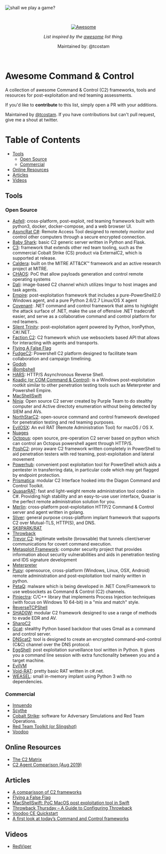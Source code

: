 ![shall we play a game?](https://github.com/tcostam/awesome-command-control/blob/master/images.jpeg?raw=true)

<br/>
<div align="center">

[![Awesome](https://awesome.re/badge.svg)](https://awesome.re)

_List inspired by the [awesome](https://github.com/sindresorhus/awesome) list thing._

Maintained by: @tcostam
</div>
<br/>

# Awesome Command & Control

A collection of awesome Command &amp; Control (C2) frameworks, tools and resources for post-exploitation and red teaming assessments.

If you'd like to __contribute__ to this list, simply open a PR with your additions.

Maintained by [@tcostam](https://twitter.com/tcostam). If you have contributions but can't pull request, give me a shout at twitter.

Table of Contents
=================

   * [Tools](#tools)
      * [Open Source](#open-source)
      * [Commercial](#commercial)
   * [Online Resources](#online-resources)
   * [Articles](#articles)
   * [Videos](#videos)


## Tools

### Open Source

* [Apfell](https://github.com/its-a-feature/Apfell): cross-platform, post-exploit, red teaming framework built with python3, docker, docker-compose, and a web browser UI.
* [AsyncRat C#](https://github.com/NYAN-x-CAT/AsyncRAT-C-Sharp): Remote Access Tool designed to remotely monitor and control other computers through a secure encrypted connection.
* [Baby Shark](https://github.com/UnkL4b/BabyShark): basic C2 generic server written in Python and Flask.
* [C3](https://github.com/FSecureLABS/C3): framework that extends other red team tooling, such as the commercial Cobalt Strike (CS) product via ExternalC2, which is supported at release.
* [Caldera](https://github.com/mitre/caldera): built on the MITRE ATT&CK™ framework and an active research project at MITRE.
* [CHAOS](https://github.com/tiagorlampert/CHAOS): PoC that allow payloads generation and control remote operating systems
* [Dali](https://github.com/h0mbre/Dali): image-based C2 channel which utilizes Imgur to host images and task agents.
* [Empire](https://github.com/BC-SECURITY/Empire): post-exploitation framework that includes a pure-PowerShell2.0 Windows agent, and a pure Python 2.6/2.7 Linux/OS X agent
* [Covenant](https://github.com/cobbr/Covenant): .NET command and control framework that aims to highlight the attack surface of .NET, make the use of offensive .NET tradecraft easier, and serve as a collaborative command and control platform for red teamers.
* [Silent Trinity](https://github.com/byt3bl33d3r/SILENTTRINITY): post-exploitation agent powered by Python, IronPython, C#/.NET.
* [Faction C2](https://github.com/FactionC2/): C2 framework which use websockets based API that allows for interacting with agents and transports.
* [Flying A False Flag](https://github.com/monoxgas/FlyingAFalseFlag)
* [FudgeC2](https://github.com/Ziconius/FudgeC2): Powershell C2 platform designed to facilitate team collaboration and campaign timelining.
* [Godoh](https://github.com/sensepost/goDoH)
* [iBombshell](https://github.com/ElevenPaths/ibombshell)
* [HARS](https://github.com/onSec-fr/Http-Asynchronous-Reverse-Shell): HTTP/S Asynchronous Reverse Shell.
* [Koadic (or COM Command & Control)](https://github.com/zerosum0x0/koadic): is a Windows post-exploitation rootkit similar to other penetration testing tools such as Meterpreter and Powershell Empire.
* [MacShellSwift](https://github.com/cedowens/MacShellSwift/)
* [Ninja](https://github.com/ahmedkhlief/Ninja/): Open source C2 server created by Purple Team to do stealthy computer and Active directoty enumeration without being detected by SIEM and AVs.
* [NorthStarC2](https://github.com/EnginDemirbilek/NorthStarC2): open-source command and control framework developed for penetration testing and red teaming purposes.
* [EvilOSX](https://github.com/Marten4n6/EvilOSX): An evil RAT (Remote Administration Tool) for macOS / OS X.
* [Nuages](https://github.com/p3nt4/Nuages)
* [Octopus](https://github.com/mhaskar/Octopus): open source, pre-operation C2 server based on python which can control an Octopus powershell agent through HTTP/S.
* [PoshC2](https://github.com/nettitude/PoshC2): proxy aware C2 framework written completely in PowerShell to aid penetration testers with red teaming, post-exploitation and lateral movement
* [Powerhub](https://github.com/AdrianVollmer/PowerHub): convenient post exploitation tool for PowerShell which aids a pentester in transferring data, in particular code which may get flagged by endpoint protection.
* [Prismatica](https://github.com/Project-Prismatica): modular C2 Interface hooked into the Diagon Command and Control Toolkit.
* [QuasarRAT](https://github.com/quasar/Quasar): fast and light-weight remote administration tool coded in C#. Providing high stability and an easy-to-use user interface, Quasar is the perfect remote administration solution for you.
* [Merlin](https://github.com/Ne0nd0g/merlin): cross-platform post-exploitation HTTP/2 Command & Control server and agent written in golang.
* [Sliver](https://github.com/BishopFox/sliver): general purpose cross-platform implant framework that supports C2 over Mutual-TLS, HTTP(S), and DNS.
* [SK8PARK/RAT](https://github.com/slyd0g/SK8PARK)
* [Throwback](https://github.com/silentbreaksec/Throwback)
* [Trevor C2](https://github.com/trustedsec/trevorc2): legitimate website (browsable) that tunnels client/server communications for covert command execution.
* [Metasploit Framework](https://github.com/rapid7/metasploit-framework): computer security project that provides information about security vulnerabilities and aids in penetration testing and IDS signature development
* [Meterpreter](https://github.com/r00t-3xp10it/meterpeter)
* [Pupy](https://github.com/n1nj4sec/pupy): opensource, cross-platform (Windows, Linux, OSX, Android) remote administration and post-exploitation tool mainly written in python.
* [PetaQ](https://github.com/fozavci/petaqc2): malware which is being developed in .NET Core/Framework to use websockets as Command & Control (C2) channels.
* [Pinjectra](https://github.com/SafeBreach-Labs/pinjectra): C/C++ library that implements Process Injection techniques (with focus on Windows 10 64-bit) in a "mix and match" style.
* [ReverseTCPShell](https://github.com/ZHacker13/ReverseTCPShell)
* [SHAD0W](https://github.com/bats3c/shad0w): modular C2 framework designed to use a range of methods to evade EDR and AV.
* [SharpC2](https://github.com/SharpC2/SharpC2/tree/dev)
* [Gcat](https://github.com/byt3bl33d3r/gcat): stealthy Python based backdoor that uses Gmail as a command and control server.
* [DNScat2](https://github.com/iagox86/dnscat2): tool is designed to create an encrypted command-and-control (C&C) channel over the DNS protocol.
* [EggShell](https://github.com/neoneggplant/EggShell): post exploitation surveillance tool written in Python. It gives you a command line session with extra functionality between you and a target machine.
* [EvilVM](https://github.com/jephthai/EvilVM)
* [Void-RAT](https://github.com/KadeDev/Void-RAT): pretty basic RAT written in c#.net.
* [WEASEL](https://github.com/facebookincubator/WEASEL): small in-memory implant using Python 3 with no dependencies.


### Commercial

* [Innuendo](https://www.immunityinc.com/products/innuendo/)
* [Scythe](https://github.com/scythe-io)
* [Cobalt Strike](https://www.cobaltstrike.com/): software for Adversary Simulations and Red Team Operations.
* [Red Team Toolkit (or Slingshot)](https://silentbreaksecurity.com/red-team-toolkit/slingshot/)
* [Voodoo](https://www.voodooops.com/)

## Online Resources

* [The C2 Matrix](https://www.thec2matrix.com)
* [C2 Agent Comparison (Aug 2019)](https://threatexpress.com/blogs/2019/c2-agent-comparison/)

## Articles

* [A comparisson of C2 frameworks](https://www.sans.org/cyber-security-summit/archives/file/summit-archive-1574188899.pdf)
* [Flying a False Flag](https://i.blackhat.com/USA-19/Wednesday/\us-19-Landers-Flying-A-False-Flag-Advanced-C2-Trust-Conflicts-And-Domain-Takeover.pdf)
* [MacShellSwift: PoC MacOS post exploitation tool in Swift](https://securityonline.info/macshellswift-poc-macos-post-exploitation-tool-in-swift/)
* [Throwback Thursday – A Guide to Configuring Throwback](https://silentbreaksecurity.com/throwback-thursday-a-guide-to-configuring-throwback/)
* [Voodoo CE Quickstart](https://medium.com/stage-2-security/voodoo-ce-quickstart-ba77eb37eda5)
* [A first look at today’s Command and Control frameworks](https://www.foregenix.com/blog/a-first-look-at-todays-command-and-control-frameworks)

## Videos

* [RedViper](https://www.youtube.com/watch?v=rk4EMhq30-M)
